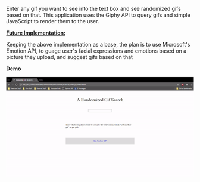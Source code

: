 Enter any gif you want to see into the text box and see randomized gifs based on that. This application uses the Giphy API to query gifs and simple JavaScript to render them to the user.

<u><b>Future Implementation:</b></u> 

Keeping the above implementation as a base, the plan is to use Microsoft's Emotion API, to guage user's facial expressions and emotions based on a picture they upload, and suggest gifs based on that


<b> Demo </b>

![Alt Text](https://github.com/aniprasad/Gif-Search/raw/master/Gifs/demo.gif)